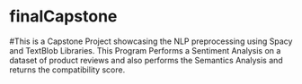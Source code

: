 # finalCapstone 

#This is a Capstone Project showcasing the NLP preprocessing using Spacy and TextBlob Libraries.
This Program Performs a Sentiment Analysis on a dataset of product reviews and also 
performs the Semantics Analysis and returns the compatibility score.
